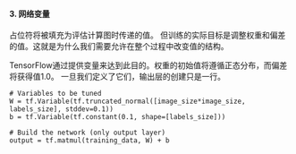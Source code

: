 #### 3. 网络变量
占位符将被填充为评估计算图时传递的值。 但训练的实际目标是调整权重和偏差的值。这就是为什么我们需要允许在整个过程中改变值的结构。

TensorFlow通过提供变量来达到此目的。权重的初始值将遵循正态分布，而偏差将获得值1.0。 一旦我们定义了它们，输出层的创建只是一行。
```
# Variables to be tuned
W = tf.Variable(tf.truncated_normal([image_size*image_size, labels_size], stddev=0.1))
b = tf.Variable(tf.constant(0.1, shape=[labels_size]))

# Build the network (only output layer)
output = tf.matmul(training_data, W) + b
```